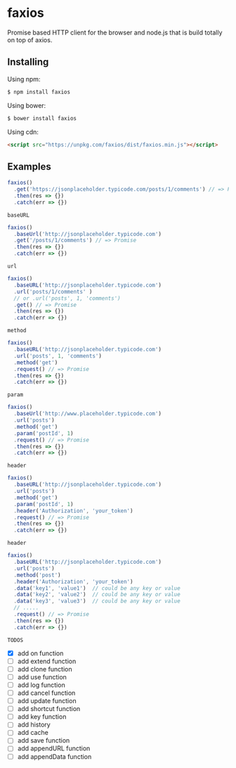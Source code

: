# faxios

<!---
[![npm version](https://img.shields.io/npm/v/faxios.svg?style=flat-square)](https://www.npmjs.org/package/faxios)
[![build status](https://img.shields.io/travis/faxios/faxios.svg?style=flat-square)](https://travis-ci.org/faxios/faxios)
[![code coverage](https://img.shields.io/coveralls/mzabriskie/faxios.svg?style=flat-square)](https://coveralls.io/r/mzabriskie/faxios)
[![npm downloads](https://img.shields.io/npm/dm/faxios.svg?style=flat-square)](http://npm-stat.com/charts.html?package=faxios)
[![gitter chat](https://img.shields.io/gitter/room/mzabriskie/faxios.svg?style=flat-square)](https://gitter.im/mzabriskie/faxios)
--->

Promise based HTTP client for the browser and node.js that is build totally on top of axios.

<!---
## Features

* Make [XMLHttpRequests](https://developer.mozilla.org/en-US/docs/Web/API/XMLHttpRequest) from the browser
* Make [http](http://nodejs.org/api/http.html) requests from node.js
* Supports the [Promise](https://developer.mozilla.org/en-US/docs/Web/JavaScript/Reference/Global_Objects/Promise) API
* Intercept request and response
* Transform request and response data
* Cancel requests
* Automatic transforms for JSON data
* Client side support for protecting against [XSRF](http://en.wikipedia.org/wiki/Cross-site_request_forgery)

## Browser Support

| ![Chrome](https://raw.github.com/alrra/browser-logos/master/src/chrome/chrome_48x48.png) | ![Firefox](https://raw.github.com/alrra/browser-logos/master/src/firefox/firefox_48x48.png) | ![Safari](https://raw.github.com/alrra/browser-logos/master/src/safari/safari_48x48.png) | ![Opera](https://raw.github.com/alrra/browser-logos/master/src/opera/opera_48x48.png) | ![Edge](https://raw.github.com/alrra/browser-logos/master/src/edge/edge_48x48.png) | ![IE](https://raw.github.com/alrra/browser-logos/master/src/archive/internet-explorer_9-11/internet-explorer_9-11_48x48.png) |
| ---------------------------------------------------------------------------------------- | ------------------------------------------------------------------------------------------- | ---------------------------------------------------------------------------------------- | ------------------------------------------------------------------------------------- | ---------------------------------------------------------------------------------- | ---------------------------------------------------------------------------------------------------------------------------- |
| Latest ✔                                                                                 | Latest ✔                                                                                    | Latest ✔                                                                                 | Latest ✔                                                                              | Latest ✔                                                                           | 8+ ✔                                                                                                                         |

[![Browser Matrix](https://saucelabs.com/open_sauce/build_matrix/faxios.svg)](https://saucelabs.com/u/faxios)

--->

## Installing

Using npm:

```bash
$ npm install faxios
```

Using bower:

```bash
$ bower install faxios
```

Using cdn:

```html
<script src="https://unpkg.com/faxios/dist/faxios.min.js"></script>
```

## Examples

```js
faxios()
  .get('https://jsonplaceholder.typicode.com/posts/1/comments') // => Promise
  .then(res => {})
  .catch(err => {})
```

`baseURL`

```js
faxios()
  .baseUrl('http://jsonplaceholder.typicode.com')
  .get('/posts/1/comments') // => Promise
  .then(res => {})
  .catch(err => {})
```

`url`

```js
faxios()
  .baseURL('http://jsonplaceholder.typicode.com')
  .url('posts/1/comments' )
  // or .url('posts', 1, 'comments')
  .get() // => Promise
  .then(res => {})
  .catch(err => {})


```

`method`

```js
faxios()
  .baseURL('http://jsonplaceholder.typicode.com')
  .url('posts', 1, 'comments')
  .method('get')
  .request() // => Promise
  .then(res => {})
  .catch(err => {})
```



`param`

```js
faxios()
  .baseUrl('http://www.placeholder.typicode.com')
  .url('posts')
  .method('get')
  .param('postId', 1)
  .request() // => Promise
  .then(res => {})
  .catch(err => {})
```

`header`

```js
faxios()
  .baseURL('http://jsonplaceholder.typicode.com')
  .url('posts')
  .method('get')
  .param('postId', 1)
  .header('Authorization', 'your_token')
  .request() // => Promise
  .then(res => {})
  .catch(err => {})
```



`header`

```js
faxios()
  .baseURL('http://jsonplaceholder.typicode.com')
  .url('posts')
  .method('post')
  .header('Authorization', 'your_token')
  .data('key1', 'value1')  // could be any key or value
  .data('key2', 'value2')  // could be any key or value
  .data('key3', 'value3')  // could be any key or value
  // .....
  .request() // => Promise
  .then(res => {})
  .catch(err => {})
```

`TODOS`
- [x] add on function
- [ ] add extend function
- [ ] add clone function
- [ ] add use function
- [ ] add log function
- [ ] add cancel function
- [ ] add update function
- [ ] add shortcut function
- [ ] add key function
- [ ] add history
- [ ] add cache
- [ ] add save function
- [ ] add appendURL function
- [ ] add appendData function
